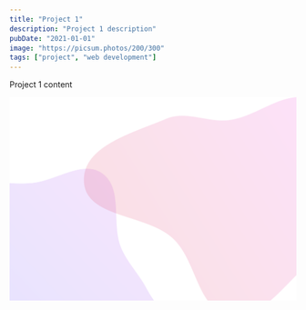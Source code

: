 ```yaml
---
title: "Project 1"
description: "Project 1 description"
pubDate: "2021-01-01"
image: "https://picsum.photos/200/300"
tags: ["project", "web development"]
---
```


Project 1 content

![Project 1 image](/src//assets/background.svg)
